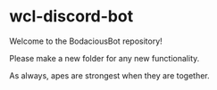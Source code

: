 # wcl-discord-bot
Welcome to the BodaciousBot repository!

Please make a new folder for any new functionality.

As always, apes are strongest when they are together.
